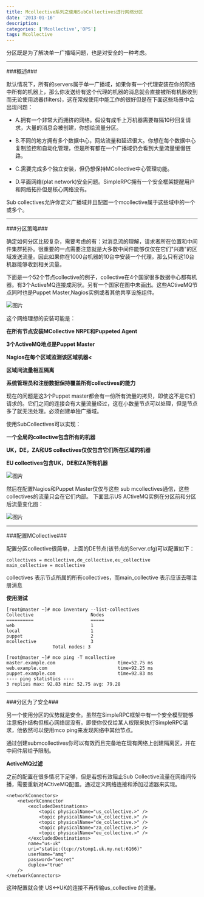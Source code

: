 ```yaml
---
title: Mcollective系列之使用SubCollectives进行网络分区
date: '2013-01-16'
description:
categories: ['Mcollective','OPS']
tags: Mcollective
---
```


分区既是为了解决单一广播域问题，也是对安全的一种考虑。

***

###概述###

默认情况下，所有的servers属于单一广播域，如果你有一个代理安装在你的网络中所有的机器上，那么你发送给有这个代理的机器的消息就会直接被所有机器收到而无论使用滤器(filters)，这在常规使用中能工作的很好但是在下面这些场景中会出现问题：

+ A.拥有一个非常大而拥挤的网络。假设有成千上万机器需要每隔10秒回复请求，大量的消息会被创建，你想给流量分区。

+ B.不同的地方拥有多个数据中心，网站流量和延迟很大。你想在每个数据中心复制监控和自动化管理，但是所有都在一个广播域仍会看到大量流量缓慢链路。

+ C.需要完成多个独立安装，但仍想保持MCollective中心管理功能。

+ D.平面网络(plat network)安全问题。SimpleRPC拥有一个安全框架提醒用户和网络拓扑但是核心网络没有。

Sub collectives允许你定义广播域并且配置一个mcollective属于这些域中的一个或多个。

* * *

###分区策略###

确定如何分区比较复杂，需要考虑的有：对消息流的理解，请求者所在位置和中间件集群拓扑。很重要的一点需要注意就是大多数中间件能够仅仅在它们"兴趣"的区域发送流量。因此如果你在1000台机器的10台中安装一个代理，那么只有这10台机器能够收到相关流量。

下面是一个52个节点collective的例子，collective在4个国家很多数据中心都有机器。有3个ActiveMQ连接成网状。另有一个国家在图中未画出。这些ACtiveMQ节点同时也是Puppet Master,Nagios实例或者其他共享设施组件。

![图片]({{urls.media}}/mcollective/mcollective-sub1.png)

这个网络理想的安装可能是：

<strong>在所有节点安装MCollective NRPE和Puppeted Agent

3个ActiveMQ地点是Puppet Master

Nagios在每个区域监测该区域机器<

区域间流量相互隔离

系统管理员和注册数据保持覆盖所有collectives的能力</strong>

现在的问题是这3个Puppet master都会有一份所有流量的拷贝，即使这不是它们请求的。它们之间的连接会有大量流量经过，这在小数量节点可以处理，但是节点多了就无法处理。必须创建单独广播域。

使用SubCollectives可以实现：

<strong>一个全局的collective包含所有的机器

UK，DE，ZA和US collectives仅仅包含它们所在区域的机器

EU collectives包含UK，DE和ZA所有机器</strong>

![图片]({{urls.media}}/mcollective/mcollective-sub2.png)

然后在配置Nagios和Puppet Master仅仅与这些 sub mcollectives通信，这些collectives的流量只会在它们内部。
下面显示US ACtiveMQ实例在分区前和分区后流量变化图：

![图片]({{urls.media}}/mcollective/mcollective-sub3.png)

* * *
###配置MCollective###

配置分区collective很简单，上面的DE节点(该节点的Server.cfg)可以配置如下：

    collectives = mcollective,de_collective,eu_collective
    main_collective = mcollective

collectives 表示节点所属的所有collectives，而main_collective 表示应该去哪注册消息

<strong>使用测试</strong>

    [root@master ~]# mco inventory --list-collectives
    Collective                     Nodes
    ==========                     =====
    web                            1
    local                          1
    puppet                         2
    mcollective                    3
                     Total nodes: 3
    
    [root@master ~]# mco ping -T mcollective
    master.example.com                       time=52.75 ms
    web.example.com                          time=92.25 ms
    puppet.example.com                       time=92.83 ms
    ---- ping statistics ----
    3 replies max: 92.83 min: 52.75 avg: 79.28

***
###分区为了安全###

另一个使用分区的优势就是安全。虽然在SimpleRPC框架中有一个安全模型能够注意拓扑结构但核心网络层没有。即使你仅仅给某人权限来执行SimpleRPC请求，他依然可以使用mco ping来发现网络中其他节点。

通过创建submcollectives你可以有效而且完备地在现有网络上创建隔离区，并在中间件层给予限制。

<strong>ActiveMQ过滤</strong>

之前的配置在很多情况下足够，但是若想有效阻止Sub Collective流量在网络间传播，需要重新对ACtiveMQ配置。通过定义网络连接和添加过滤器来实现。

    <networkConnectors>
        <networkConnector
            <excludedDestinations>
                <topic physicalName="us_collective.>" />
                <topic physicalName="uk_collective.>" />
                <topic physicalName="de_collective.>" />
                <topic physicalName="za_collective.>" />
                <topic physicalName="eu_collective.>" />
            </excludedDestinations>
            name="us-uk"
            uri="static:(tcp://stomp1.uk.my.net:6166)"
            userName="amq"
            password="secret"
            duplex="true" 
        />
    </networkConnectors>

这种配置就会使 US<->UK的连接不再传输us_collective 的流量。
